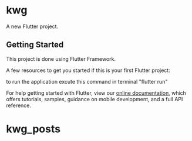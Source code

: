 # kwg

A new Flutter project.

## Getting Started

This project is done using Flutter Framework.

A few resources to get you started if this is your first Flutter project:

to run the application excute this command in terminal "flutter run"

For help getting started with Flutter, view our
[online documentation](https://flutter.dev/docs), which offers tutorials,
samples, guidance on mobile development, and a full API reference.
# kwg_posts
